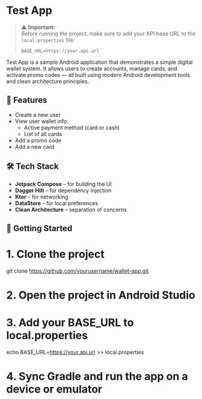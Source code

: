 # Test App

> ⚠️ **Important:**  
> Before running the project, make sure to add your API base URL to the `local.properties` file:
> ```
> BASE_URL=https://your.api.url
> ```

Test App is a sample Android application that demonstrates a simple digital wallet system. It allows
users to create accounts, manage cards, and activate promo codes — all built using modern Android
development tools and clean architecture principles.

## 🧩 Features

- Create a new user
- View user wallet info:
    - Active payment method (card or cash)
    - List of all cards
- Add a promo code
- Add a new card

## 🛠 Tech Stack

- **Jetpack Compose** – for building the UI
- **Dagger Hilt** – for dependency injection
- **Ktor** – for networking
- **DataStore** – for local preferences
- **Clean Architecture** – separation of concerns

## 🚀 Getting Started

# 1. Clone the project

git clone https://github.com/yourusername/wallet-app.git

# 2. Open the project in Android Studio

# 3. Add your BASE_URL to local.properties

echo BASE_URL=https://your.api.url >> local.properties

# 4. Sync Gradle and run the app on a device or emulator

